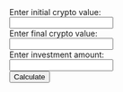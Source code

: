 <html>
	<body>
		<div>Enter initial crypto value:</div> <input id="initial" type="number" name="initial">
		<div>Enter final crypto value:</div> <input id="final" type="number" name="final">
		<div>Enter investment amount:</div> <input id="investAmount" type="number" name="investAmount">
		<br/>
		<button onClick="calculate()">Calculate</button>
		<br/>
		<br/>
		<div id="show1" style="display:none;">Your current value would be: $<span id="newAmount"></span></div>
		<div id="show2" style="display:none;"><span id="earningsString"></span></div>
	</body>
</html>

<script>
	var initial;
	var final;
	var investAmount;
	var submitted = false;
	var perIncrease = 0;
	var newAmount = 0;
	var earnings = 0;
	var earningsString = "";
	function calculate() {
		this.initial = document.getElementById("initial").value;
		this.final = document.getElementById("final").value;
		this.investAmount = document.getElementById("investAmount").value;
		this.submitted = true;
		this.perIncrease = 100*((this.final-this.initial)/Math.abs(this.initial));
		this.newAmount = this.investAmount*this.perIncrease;
		this.earnings = this.newAmount-this.investAmount;
		if ((this.earnings) >= 0 ){
			this.earningsString =  "You earnt: $" + String(this.earnings);
		} else {
			this.earningsString = "You lost: $" + String(Math.abs(this.earnings));
		}
		document.getElementById('newAmount').innerHTML = String(this.newAmount);
		document.getElementById('earningsString').innerHTML = this.earningsString;
		document.getElementById('show1').style.display = "";
		document.getElementById('show2').style.display = "";
	}
</script>
